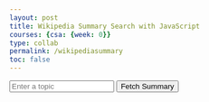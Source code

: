 ```yaml
---
layout: post
title: Wikipedia Summary Search with JavaScript
courses: {csa: {week: 0}}
type: collab
permalink: /wikipediasummary
toc: false
---
```


<html lang="en">
<head>
    <meta charset="UTF-8">
    <meta name="viewport" content="width=device-width, initial-scale=1.0">
</head>
<body>
    <input type="text" id="topicInput" placeholder="Enter a topic">
    <button id="fetchButton">Fetch Summary</button>
    <div id="summaryContainer"></div>

<script>
        document.addEventListener("DOMContentLoaded", () => {
            const fetchButton = document.getElementById("fetchButton");
            const topicInput = document.getElementById("topicInput");
            const summaryContainer = document.getElementById("summaryContainer");

            fetchButton.addEventListener("click", () => {
                const topic = topicInput.value;
                if (topic) {
                    fetchSummary(topic);
                }
            });

            function fetchSummary(topic) {
                const apiUrl = `https://en.wikipedia.org/api/rest_v1/page/summary/${encodeURIComponent(topic)}`;

                fetch(apiUrl)
                    .then(response => response.json())
                    .then(data => {
                        if (data.extract) {
                            summaryContainer.innerHTML = `<br><h2>${data.title}</h2><p>${data.extract}</p>`;
                        } else {
                            summaryContainer.innerHTML = "<br><p>Summary not found.</p>";
                        }
                    })
                    .catch(error => {
                        console.error("Error fetching data:", error);
                        summaryContainer.innerHTML = "<br><p>An error occurred while fetching data.</p>";
                    });
            }
        });
</script>
</body>
</html>
